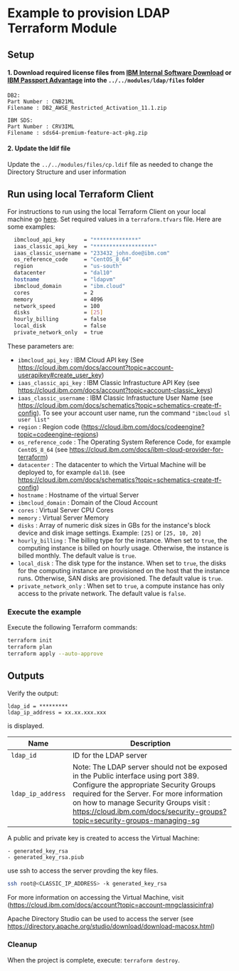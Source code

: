 
# Example to provision LDAP Terraform Module

## Setup

#### 1. Download required license files from [IBM Internal Software Download](https://w3-03.ibm.com/software/xl/download/ticket.wss) or [IBM Passport Advantage](https://www.ibm.com/software/passportadvantage/) into the  `../../modules/ldap/files` folder

```console
DB2:
Part Number : CNB21ML
Filename : DB2_AWSE_Restricted_Activation_11.1.zip

IBM SDS:
Part Number : CRV3IML
Filename : sds64-premium-feature-act-pkg.zip
```

#### 2. Update the ldif file

Update the `../../modules/files/cp.ldif` file as needed to change the Directory Structure and user information

## Run using local Terraform Client

For instructions to run using the local Terraform Client on your local machine go [here](../Using_Terraform.md).
Set required values in a `terraform.tfvars` file.  Here are some examples:

```bash
  ibmcloud_api_key      = "**************"
  iaas_classic_api_key  = "*******************"
  iaas_classic_username = "233432_john.doe@ibm.com"
  os_reference_code     = "CentOS_8_64"
  region                = "us-south"
  datacenter            = "dal10"
  hostname              = "ldapvm"
  ibmcloud_domain       = "ibm.cloud" 
  cores                 = 2
  memory                = 4096
  network_speed         = 100
  disks                 = [25]
  hourly_billing        = false
  local_disk            = false
  private_network_only  = true
```

These parameters are:

- `ibmcloud_api_key`        : IBM Cloud API key (See https://cloud.ibm.com/docs/account?topic=account-userapikey#create_user_key)
- `iaas_classic_api_key`    : IBM Classic Infrastucture API Key (see https://cloud.ibm.com/docs/account?topic=account-classic_keys)
- `iaas_classic_username`   : IBM Classic Infrastucture User Name (see https://cloud.ibm.com/docs/schematics?topic=schematics-create-tf-config). To see your account user name, run the command `"ibmcloud sl user list"`
- `region`                  : Region code (https://cloud.ibm.com/docs/codeengine?topic=codeengine-regions)
- `os_reference_code`       : The Operating System Reference Code, for example `CentOS_8_64` (see https://cloud.ibm.com/docs/ibm-cloud-provider-for-terraform)
- `datacenter`              : The datacenter to which the Virtual Machine will be deployed to, for example `dal10`. (see https://cloud.ibm.com/docs/schematics?topic=schematics-create-tf-config)
- `hostname`                : Hostname of the virtual Server
- `ibmcloud_domain`         : Domain of the Cloud Account
- `cores`                   : Virtual Server CPU Cores
- `memory`                  : Virtual Server Memory
- `disks`                   : Array of numeric disk sizes in GBs for the instance's block device and disk image settings. Example: `[25]` or `[25, 10, 20]`  
- `hourly_billing`          : The billing type for the instance. When set to `true`, the computing instance is billed on hourly usage. Otherwise, the instance is billed monthly. The default value is `true`.
- `local_disk`              : The disk type for the instance. When set to `true`, the disks for the computing instance are provisioned on the host that the instance runs. Otherwise, SAN disks are provisioned. The default value is `true`.
- `private_network_only`    : When set to `true`, a compute instance has only access to the private network. The default value is `false`. 

### Execute the example

Execute the following Terraform commands:

```bash
terraform init
terraform plan
terraform apply --auto-approve
```

## Outputs

Verify the output:

```console
ldap_id = *********
ldap_ip_address = xx.xx.xxx.xxx
```

is displayed.

| Name                 | Description                                                                                                                                |
| -------------------- | ------------------------------------------------------------------------------------------------------------------------------------------ |
| `ldap_id` | ID for the LDAP server
| `ldap_ip_address` | Note: The LDAP server should not be exposed in the Public interface using port 389. Configure the appropriate Security Groups required for the Server. For more information on how to manage Security Groups visit : https://cloud.ibm.com/docs/security-groups?topic=security-groups-managing-sg |

A public and private key is created to access the Virtual Machine:

```console
- generated_key_rsa
- generated_key_rsa.piub
```

use ssh to access the server provding the key files.

```bash
ssh root@<CLASSIC_IP_ADDRESS> -k generated_key_rsa
```

For more information on accessing the Virtual Machine, visit (https://cloud.ibm.com/docs/account?topic=account-mngclassicinfra)

Apache Directory Studio can be used to access the server (see https://directory.apache.org/studio/download/download-macosx.html)

### Cleanup

When the project is complete, execute: `terraform destroy`.


